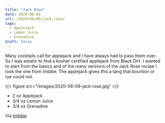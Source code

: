 ```yaml
---
title: "Jack Rose"
date: 2020-06-09
url: /2020/06/09/jack-rose/
tags:
  - Applejack
  - Lemon Juice
  - Grenadine
draft: false
---
```


Many cocktails call for applejack and I have always had to pass them over. So I was estatic to find a kosher certified applejack from Black Dirt. I wanted to start from the basics and of the many versions of the Jack Rose recipe I took the one from Imbibe. The applejack gives this a tang that bourbon or rye could not.

{{< figure src="/images/2020-06-09-jack-rose.jpg" >}}

* 2 oz Applejack
* 3/4 oz Lemon Juice
* 3/4 oz Grenadine


Via [Imbibe](https://imbibemagazine.com/recipe-the-jack-rose/)